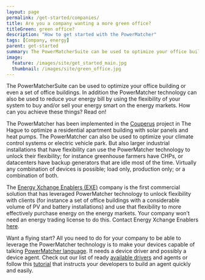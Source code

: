 ```yaml
---
layout: page
permalink: /get-started/companies/
title: Are you a company wanting a more green office?
titleGreen: green office?
description: "How to get started with the PowerMatcher"
tags: [Company, energy]
parent: get-started
summary: The PowerMatcherSuite can be used to optimize your office building or even a set of office buildings.
image:
  feature: /images/site/get_started_main.jpg
  thumbnail: /images/site/green_office.jpg
---
```


The PowerMatcherSuite can be used to optimize your office building or even a set of office buildings. In addition the PowerMatcher technology can also be used to reduce your energy bill by using the flexibility of your system to buy and/or sell your energy smart on the energy markets. How can you achieve these things? Read on!

The PowerMatcher has been implemented in the [Couperus](http://flexiblepower.github.io/cases/in-operation/) project in The Hague to optimize a residential apartment building with solar panels and heat pumps. The PowerMatcher can also be used to optimize your climate control systems or electric vehicle park. But also larger industrial installations that have flexibility  can use the PowerMatcher technology to unlock their flexibility; for instance greenhouse farmers have CHPs, or datacenters have backup generators that are idle most of the time. Virtually any combination of devices is possible; load only, production only; or a combination of both.

The [Energy Xchange Enablers (EXE)](https://energy-exchange-enablers.com/) company is the first commercial solution that has leveraged PowerMatcher technology to unlock flexibility with clients (for instance a set of office buildings with a considerable volume of PV and battery installations) and use that flexibility to more effectively purchase energy on the energy markets. Your company won’t need an energy trading license to do this. Contact Energy Xchange Enablers [here](https://energy-exchange-enablers.com/contact/).

Want a flying start? All you need to do for your company to be able to leverage the PowerMatcher technology is to make your devices capable of talking [PowerMatcher language](http://fpai-ci.sensorlab.tno.nl/builds/powermatcher-documentation/master/html/CreationOfDeviceAgent.html). It needs a device driver and possibly a device agent. Check out our list of ready [available drivers](http://flexiblepower.github.io/cases/driver-list/) and agents or follow this [tutorial](http://fpai-ci.sensorlab.tno.nl/builds/powermatcher-documentation/master/html/Tutorials.html) that instructs your developers to build an agent quickly and easily.
